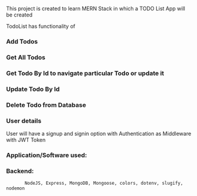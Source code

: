 This project is created to learn MERN Stack in which a TODO List App will be created

TodoList has functionality of 
### Add Todos
### Get All Todos
### Get Todo By Id to navigate particular Todo or update it
### Update Todo By Id
### Delete Todo from Database

### User details
User will have a signup and signin option with Authentication as Middleware with JWT Token
### Application/Software used: 
### Backend:
           NodeJS, Express, MongoDB, Mongoose, colors, dotenv, slugify, nodemon
